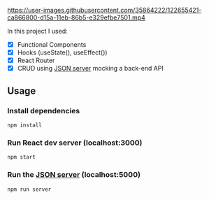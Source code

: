 https://user-images.githubusercontent.com/35864222/122655421-ca866800-d15a-11eb-86b5-e329efbe7501.mp4


In this project I used:

- [x] Functional Components
- [x] Hooks (useState(), useEffect())
- [x] React Router
- [x] CRUD using [JSON server](https://github.com/typicode/json-server) mocking a back-end API

## Usage

### Install dependencies

```
npm install
```

### Run React dev server (localhost:3000)
```
npm start
```

### Run the [JSON server](https://github.com/typicode/json-server) (localhost:5000)

```
npm run server
```



